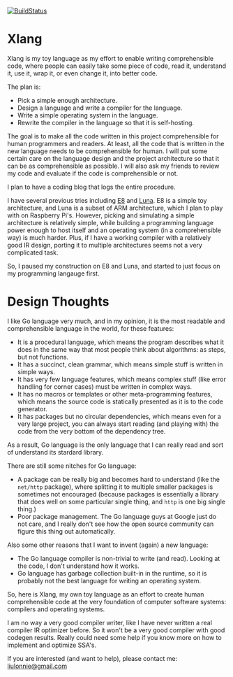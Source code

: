 [![BuildStatus](https://travis-ci.org/h8liu/xlang.png?branch=master)](https://travis-ci.org/h8liu/xlang)

# Xlang

Xlang is my toy language as my effort to enable writing comprehensible code,
where people can easily take some piece of code, read it, understand it,
use it, wrap it, or even change it, into better code.

The plan is:

- Pick a simple enough architecture.
- Design a language and write a compiler for the language.
- Write a simple operating system in the language.
- Rewrite the compiler in the language so that it is self-hosting.

The goal is to make all the code written in this project comprehensible for
human programmers and readers. At least, all the code that is written in the
new language needs to be comprehensible for human. I will put some certain care
on the language design and the project architecture so that it can be as
comprehensible as possible. I will also ask my friends to review my code and
evaluate if the code is comprehensible or not.

I plan to have a coding blog that logs the entire procedure.

I have several previous tries including [E8](http://github.com/e8vm) and
[Luna](http://github.com/h8liu/luna).  E8 is a simple toy architecture, and
Luna is a subset of ARM architecture, which I plan to play with on Raspberry
Pi's.  However, picking and simulating a simple architecture is relatively
simple, while building a programming language power enough to host itself and
an operating system (in a comprehensible way) is much harder. Plus, if I have a
working compiler with a relatively good IR design, porting it to multiple
architectures seems not a very complicated task.

So, I paused my construction on E8 and Luna, and started to just focus on my
programming langauge first.

# Design Thoughts

I like Go language very much, and in my opinion, it is the most readable and
comprehensible language in the world, for these features:

- It is a procedural language, which means the program describes what it does
  in the same way that most people think about algorithms: as steps, but not
  functions.
- It has a succinct, clean grammar, which means simple stuff is written in
  simple ways.
- It has very few language features, which means complex stuff (like error handling
  for corner cases) must be written in complex ways.
- It has no macros or templates or other meta-programming features, which means
  the source code is statically presented as it is to the code generator.
- It has packages but no circular dependencies, which means even for a very large
  project, you can always start reading (and playing with) the code from the 
  very bottom of the dependency tree.

As a result, Go language is the only language that I can really read and sort
of understand its stardard library.

There are still some nitches for Go language:

- A package can be really big and becomes hard to understand (like the
  `net/http` package), where splitting it to multiple smaller packages
  is sometimes not encouraged (because packages is essentially a library
  that does well on some particular single thing, and `http` is one big
  single thing.)
- Poor package management. The Go language guys at Google just do not care,
  and I really don't see how the open source community can figure this thing
  out automatically.

Also some other reasons that I want to invent (again) a new language:

- The Go language compiler is non-trivial to write (and read). Looking at the
  code, I don't understand how it works.
- Go language has garbage collection built-in in the runtime, so it is probably
  not the best language for writing an operating system.

So, here is Xlang, my own toy language as an effort to create human
comprehensible code at the very foundation of computer software systems:
compilers and operating systems.

I am no way a very good compiler writer, like I have never written a real
compiler IR optimizer before. So it won't be a very good compiler with
good codegen results. Really could need some help if you know more on
how to implement and optimize SSA's.

If you are interested (and want to help), please contact me: liulonnie@gmail.com
